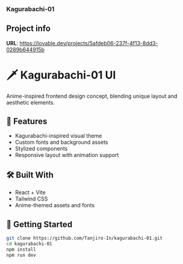### Kagurabachi-01

## Project info

**URL**: https://lovable.dev/projects/5afdeb06-237f-4f13-8dd3-0289b644915b

# 🗡️ Kagurabachi-01 UI

Anime-inspired frontend design concept, blending unique layout and aesthetic elements.

## 🎨 Features

- Kagurabachi-inspired visual theme
- Custom fonts and background assets
- Stylized components
- Responsive layout with animation support

## 🛠️ Built With

- React + Vite
- Tailwind CSS
- Anime-themed assets and fonts

## 🚀 Getting Started

```bash
git clone https://github.com/Tanjiro-In/kagurabachi-01.git
cd kagurabachi-01
npm install
npm run dev

